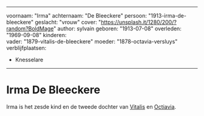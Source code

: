 ---
voornaam: "Irma"
achternaam: "De Bleeckere"
persoon: "1913-irma-de-bleeckere"
geslacht: "vrouw"
cover: "https://unsplash.it/1280/200/?random?BoldMage"
author: sylvain
geboren: "1913-07-08"
overleden: "1969-09-08"
kinderen:    
vader: "1879-vitalis-de-bleeckere"
moeder: "1878-octavia-versluys"   
verblijfplaatsen:
  - Knesselare
  
  ---

# Irma De Bleeckere
Irma is het zesde kind en de tweede dochter van [Vitalis](1879-vitalis-de-bleeckere) en [Octiavia](1879-vitalis-de-bleeckere). 






